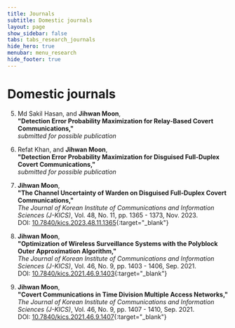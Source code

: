 ```yaml
---
title: Journals
subtitle: Domestic journals
layout: page
show_sidebar: false
tabs: tabs_research_journals
hide_hero: true
menubar: menu_research
hide_footer: true
---
```


# Domestic journals

5. Md Sakil Hasan, and __Jihwan Moon__,        
__"Detection Error Probability Maximization for Relay-Based Covert Communications,"__     
_submitted for possible publication_        

4. Refat Khan, and __Jihwan Moon__,        
__"Detection Error Probability Maximization for Disguised Full-Duplex Covert Communications,"__     
_submitted for possible publication_        

3. __Jihwan Moon__,        
__"The Channel Uncertainty of Warden on Disguised Full-Duplex Covert Communications,"__     
_The Journal of Korean Institute of Communications and Information Sciences (J-KICS)_, Vol. 48, No. 11, pp. 1365 - 1373, Nov. 2023.        
DOI: [10.7840/kics.2023.48.11.1365](http://doi.org/10.7840/kics.2023.48.11.1365){:target="_blank"}      

2. __Jihwan Moon__,        
__"Optimization of Wireless Surveillance Systems with the Polyblock Outer Approximation Algorithm,"__     
_The Journal of Korean Institute of Communications and Information Sciences (J-KICS)_, Vol. 46, No. 9, pp. 1403 - 1406, Sep. 2021.      
DOI: [10.7840/kics.2021.46.9.1403](http://doi.org/10.7840/kics.2021.46.9.1403){:target="_blank"}  

1. __Jihwan Moon__,        
__"Covert Communications in Time Division Multiple Access Networks,"__     
_The Journal of Korean Institute of Communications and Information Sciences (J-KICS)_, Vol. 46, No. 9, pp. 1407 - 1410, Sep. 2021.      
DOI: [10.7840/kics.2021.46.9.1407](http://doi.org/10.7840/kics.2021.46.9.1407){:target="_blank"}  

